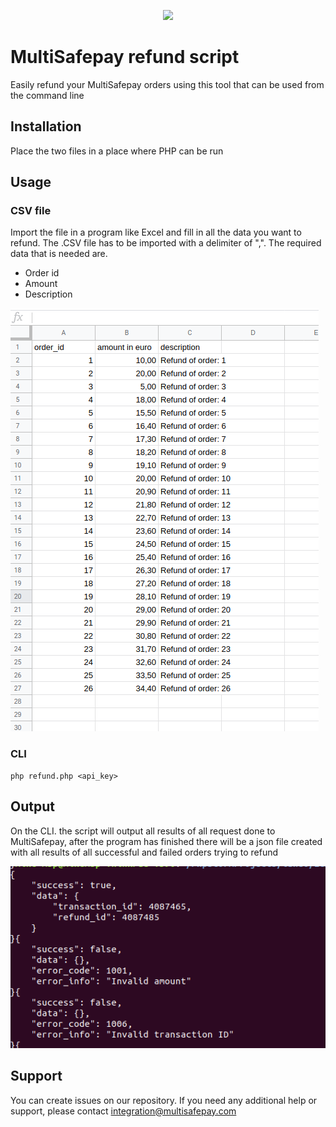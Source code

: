 <p align="center">
  <img src="https://www.multisafepay.com/img/multisafepaylogo.svg" width="400px" position="center">
</p>

# MultiSafepay refund script

Easily refund your MultiSafepay orders using this tool that can be used from the command line

## Installation
Place the two files in a place where PHP can be run

## Usage
### CSV file
Import the file in a program like Excel and fill in all the data you want to refund. 
The .CSV file has to be imported with a delimiter of ",".
The required data that is needed are.
* Order id
* Amount
* Description

![CSV file](docs/images/csv-file.png)

### CLI
```shell
php refund.php <api_key>
```

## Output
On the CLI. the script will output all results of all request done to MultiSafepay,
after the program has finished there will be a json file created with all results of all successful and failed orders trying to refund

![CLI output](docs/images/cli-output.png)

## Support
You can create issues on our repository. If you need any additional help or support, please contact <a href="mailto:integration@multisafepay.com">integration@multisafepay.com</a>
